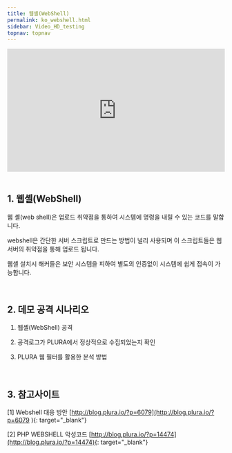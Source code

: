 ```yaml
---
title: 웹셸(WebShell)
permalink: ko_webshell.html
sidebar: Video_HD_testing
topnav: topnav
---
```


<style>.embed-container { position: relative; padding-bottom: 56.25%; height: 0; overflow: hidden; max-width: 100%; } .embed-container iframe, .embed-container object, .embed-container embed { position: absolute; top: 0; left: 0; width: 100%; height: 100%; }</style><div class='embed-container'><iframe src='https://www.youtube.com/embed/BszuH4SoZUg' frameborder='0' allowfullscreen></iframe></div>

<br />

## 1. 웹셸(WebShell)

웹 셸(web shell)은 업로드 취약점을 통하여 시스템에 명령을 내릴 수 있는 코드를 말합니다. 

webshell은 간단한 서버 스크립트로 만드는 방법이 널리 사용되며 이 스크립트들은 웹서버의 취약점을 통해 업로드 됩니다.

웹셸 설치시 해커들은 보안 시스템을 피하여 별도의 인증없이 시스템에 쉽게 접속이 가능합니다.

<br />

## 2. 데모 공격 시나리오

  1) 웹셸(WebShell) 공격

  2) 공격로그가 PLURA에서 정상적으로 수집되었는지 확인

  3) PLURA 웹 필터를 활용한 분석 방법  

<br />

## 3. 참고사이트

  [1] Webshell 대응 방안 [http://blog.plura.io/?p=6079](http://blog.plura.io/?p=6079 ){: target="_blank"} 
  
  [2] PHP WEBSHELL 악성코드 [http://blog.plura.io/?p=14474](http://blog.plura.io/?p=14474){: target="_blank"}
